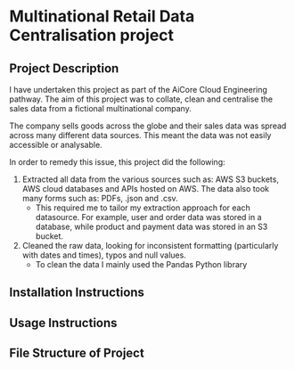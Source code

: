 # Multinational Retail Data Centralisation project

## Project Description

I have undertaken this project as part of the AiCore Cloud Engineering pathway. The aim of this project was to collate, clean and centralise the sales data from a fictional multinational company. 

The company sells goods across the globe and their sales data was spread across many different data sources. This meant the data was not easily accessible or analysable.

In order to remedy this issue, this project did the following:

1. Extracted all data from the various sources such as: AWS S3 buckets, AWS cloud databases and APIs hosted on AWS. The data also took many forms such as: PDFs, .json and .csv.
   - This required me to tailor my extraction approach for each datasource. For example, user and order data was stored in a database, while product and payment data was stored in an S3 bucket.
2. Cleaned the raw data, looking for inconsistent formatting (particularly with dates and times), typos and null values.
   - To clean the data I mainly used the Pandas Python library

## Installation Instructions

## Usage Instructions

## File Structure of Project

